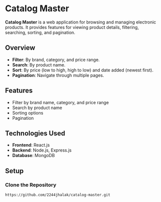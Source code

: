 # Catalog Master

**Catalog Master** is a web application for browsing and managing electronic products. It provides features for viewing product details, filtering, searching, sorting, and pagination.

## Overview

- **Filter**: By brand, category, and price range.
- **Search**: By product name.
- **Sort**: By price (low to high, high to low) and date added (newest first).
- **Pagination**: Navigate through multiple pages.

## Features

- Filter by brand name, category, and price range
- Search by product name
- Sorting options
- Pagination

## Technologies Used

- **Frontend**: React.js
- **Backend**: Node.js, Express.js
- **Database**: MongoDB

## Setup

### Clone the Repository

```bash
https://github.com/2244jhalak/catalog-master.git

